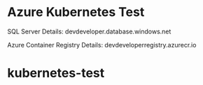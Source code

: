 # Azure Kubernetes Test

SQL Server Details:
devdeveloper.database.windows.net

Azure Container Registry Details:
devdeveloperregistry.azurecr.io
# kubernetes-test
